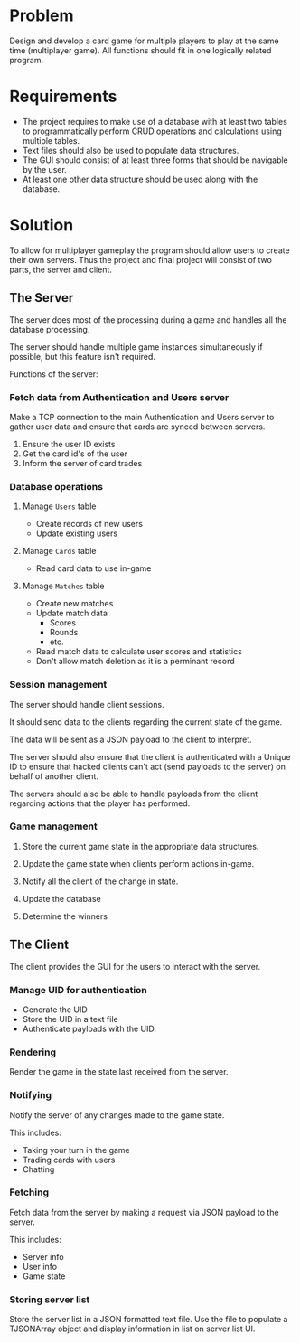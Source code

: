 # Problem
Design and develop a card game for multiple players to play at the same time (multiplayer game). All functions should fit in one logically related program.

# Requirements
- The project requires to make use of a database with at least two tables to programmatically perform CRUD operations and calculations using multiple tables. 
- Text files should also be used to populate data structures. 
- The GUI should consist of at least three forms that should be navigable by the user. 
- At least one other data structure should be used along with the database. 

# Solution
To allow for multiplayer gameplay the program should allow users to create their own servers.
Thus the project and final project will consist of two parts, the server and client.

## The Server
The server does most of the processing during a game and handles all the database processing. 

The server should handle multiple game instances simultaneously if possible, but this feature isn't required.

Functions of the server:

### Fetch data from Authentication and Users server
Make a TCP connection to the main Authentication and Users server to gather user data and ensure that cards are synced between servers.

1. Ensure the user ID exists
2. Get the card id's of the user
3. Inform the server of card trades

### Database operations
1. Manage ```Users``` table
    - Create records of new users
    - Update existing users

2. Manage ```Cards``` table
    - Read card data to use in-game

3. Manage ```Matches``` table
    - Create new matches
    - Update match data
        - Scores
        - Rounds
        - etc.
    - Read match data to calculate user scores and statistics
    - Don't allow match deletion as it is a perminant record

### Session management
The server should handle client sessions. 

It should send data to the clients regarding the current state of the game. 

The data will be sent as a JSON payload to the client to interpret. 

The server should also ensure that the client is authenticated with a Unique ID to ensure that hacked clients can't act (send payloads to the server) on behalf of another client.

The servers should also be able to handle payloads from the client regarding actions that the player has performed.

### Game management
1. Store the current game state in the appropriate data structures.

2. Update the game state when clients perform actions in-game.

3. Notify all the client of the change in state.

4. Update the database

5. Determine the winners

## The Client
The client provides the GUI for the users to interact with the server.

### Manage UID for authentication
- Generate the UID
- Store the UID in a text file
- Authenticate payloads with the UID.

### Rendering
Render the game in the state last received from the server.

### Notifying
Notify the server of any changes made to the game state.

This includes:
- Taking your turn in the game
- Trading cards with users
- Chatting

### Fetching
Fetch data from the server by making a request via JSON payload to the server.

This includes:
- Server info
- User info
- Game state

### Storing server list
Store the server list in a JSON formatted text file. Use the file to populate a TJSONArray object and display information in list on server list UI.
